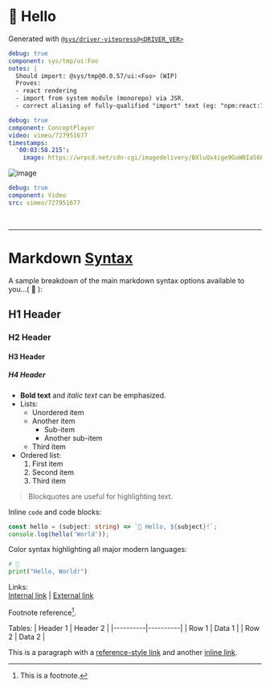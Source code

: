 # 👋 Hello

Generated with [`@sys/driver-vitepress@<DRIVER_VER>`](https://jsr.io/@sys/driver-vitepress@<DRIVER_VER>)


```yaml
debug: true
component: sys/tmp/ui:Foo
notes: |
  Should import: @sys/tmp@0.0.57/ui:<Foo> (WIP)
  Proves:
  - react rendering
  - import from system module (monorepo) via JSR.
  - correct aliasing of fully-qualified "import" text (eg: "npm:react:18.0.0" → "react")
```


```yaml
debug: true
component: ConceptPlayer
video: vimeo/727951677
timestamps: 
  '00:03:58.215': 
    image: https://wrpcd.net/cdn-cgi/imagedelivery/BXluQx4ige9GuW0Ia56BHw/28f5b7ed-67d1-419d-8db0-d95ae90e8100/rectcontain3
```

![image](/images/volcano.jpg)


```yaml
debug: true
component: Video
src: vimeo/727951677
```

<p>&nbsp;</p>

---


# Markdown [Syntax](https://markdown-it.github.io/)
A sample breakdown of the main markdown syntax options available to you...( 🐷 ):


## H1 Header
### H2 Header
#### H3 Header
##### H4 Header

- **Bold text** and *italic text* can be emphasized.
- Lists:
  - Unordered item
  - Another item
    - Sub-item
    - Another sub-item
  - Third item
- Ordered list:
  1. First item
  2. Second item
  3. Third item

> Blockquotes are useful for highlighting text.

Inline `code` and code blocks:

```ts
const hello = (subject: string) => `👋 Hello, ${subject}!`;
console.log(hello('World'));
```


Color syntax highlighting all major modern languages:

```python
# 👋
print("Hello, World!")
```


Links:  
[Internal link](#section) | [External link](https://example.com)  

Footnote reference[^1].

Tables:
| Header 1 | Header 2 |
|----------|----------|
| Row 1    | Data 1   |
| Row 2    | Data 2   |

[^1]: This is a footnote.

This is a paragraph with a [reference-style link][ref] and another [inline link](https://example.com).

[ref]: https://example.com "Optional title"
